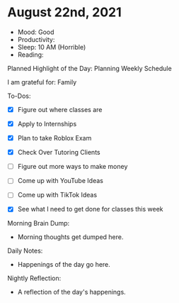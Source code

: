 # August 22nd, 2021

- Mood: Good
- Productivity: 
- Sleep: 10 AM (Horrible)
- Reading: 

Planned Highlight of the Day: Planning Weekly Schedule

I am grateful for: Family

To-Dos:
- [x] Figure out where classes are
- [x] Apply to Internships
- [x] Plan to take Roblox Exam
- [x] Check Over Tutoring Clients
- [ ] Figure out more ways to make money
- [ ] Come up with YouTube Ideas
- [ ] Come up with TikTok Ideas
- [x] See what I need to get done for classes this week


Morning Brain Dump:
- Morning thoughts get dumped here.

Daily Notes:
- Happenings of the day go here.


Nightly Reflection: 
- A reflection of the day's happenings.





